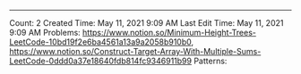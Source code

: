 ---
Count: 2
Created Time: May 11, 2021 9:09 AM
Last Edit Time: May 11, 2021 9:09 AM
Problems: https://www.notion.so/Minimum-Height-Trees-LeetCode-10bd19f2e6ba4561a13a9a2058b910b0, https://www.notion.so/Construct-Target-Array-With-Multiple-Sums-LeetCode-0ddd0a37e18640fdb814fc9346911b99
Patterns: 